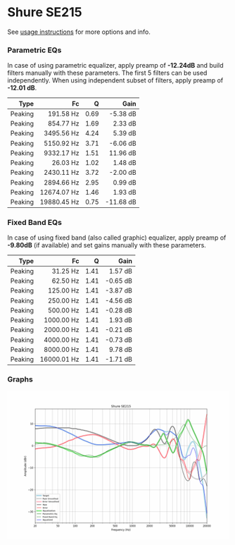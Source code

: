 # Shure SE215
See [usage instructions](https://github.com/jaakkopasanen/AutoEq#usage) for more options and info.

### Parametric EQs
In case of using parametric equalizer, apply preamp of **-12.24dB** and build filters manually
with these parameters. The first 5 filters can be used independently.
When using independent subset of filters, apply preamp of **-12.01 dB**.

| Type    | Fc          |    Q | Gain      |
|--------:|------------:|-----:|----------:|
| Peaking | 191.58 Hz   | 0.69 | -5.38 dB  |
| Peaking | 854.77 Hz   | 1.69 | 2.33 dB   |
| Peaking | 3495.56 Hz  | 4.24 | 5.39 dB   |
| Peaking | 5150.92 Hz  | 3.71 | -6.06 dB  |
| Peaking | 9332.17 Hz  | 1.51 | 11.96 dB  |
| Peaking | 26.03 Hz    | 1.02 | 1.48 dB   |
| Peaking | 2430.11 Hz  | 3.72 | -2.00 dB  |
| Peaking | 2894.66 Hz  | 2.95 | 0.99 dB   |
| Peaking | 12674.07 Hz | 1.46 | 1.93 dB   |
| Peaking | 19880.45 Hz | 0.75 | -11.68 dB |

### Fixed Band EQs
In case of using fixed band (also called graphic) equalizer, apply preamp of **-9.80dB**
(if available) and set gains manually with these parameters.

| Type    | Fc          |    Q | Gain     |
|--------:|------------:|-----:|---------:|
| Peaking | 31.25 Hz    | 1.41 | 1.57 dB  |
| Peaking | 62.50 Hz    | 1.41 | -0.65 dB |
| Peaking | 125.00 Hz   | 1.41 | -3.87 dB |
| Peaking | 250.00 Hz   | 1.41 | -4.56 dB |
| Peaking | 500.00 Hz   | 1.41 | -0.28 dB |
| Peaking | 1000.00 Hz  | 1.41 | 1.93 dB  |
| Peaking | 2000.00 Hz  | 1.41 | -0.21 dB |
| Peaking | 4000.00 Hz  | 1.41 | -0.73 dB |
| Peaking | 8000.00 Hz  | 1.41 | 9.78 dB  |
| Peaking | 16000.01 Hz | 1.41 | -1.71 dB |

### Graphs
![](./Shure%20SE215.png)